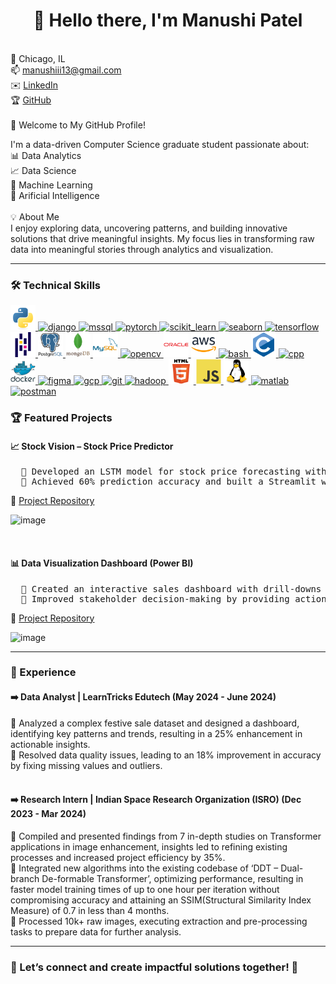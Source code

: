 
<h1 align="center">🎯 Hello there, I'm Manushi Patel</h1>
<div align="center">
</div>

</div> <br/>
📍 Chicago, IL     <br/>
📫 <a href="mailto:manushiii13@gmail.com">manushiii13@gmail.com</a>  <br/>
✉️ <a href="https://www.linkedin.com/in/manushi-patel-20m/" target="_blank">LinkedIn</a><br/>  
🏆 <a href="https://github.com/manupatel20" target="_blank">GitHub</a><br/><br/>  
👋 Welcome to My GitHub Profile!

I'm a data-driven Computer Science graduate student passionate about:<br/>
📊 Data Analytics<br/>
📈 Data Science<br/>
🤖 Machine Learning<br/>
🤖 Arificial Intelligence<br/>
<br/>
💡 About Me<br/>
I enjoy exploring data, uncovering patterns, and building innovative solutions that drive meaningful insights. My focus lies in transforming raw data into meaningful stories through analytics and visualization.
<div align="left"> 

---

### :hammer_and_wrench: Technical Skills

<p align="left"> 
  <a href="https://www.python.org" target="_blank" rel="noreferrer"> <img src="https://raw.githubusercontent.com/devicons/devicon/master/icons/python/python-original.svg" alt="python" width="40" height="40"/> </a>
  <a href="https://www.djangoproject.com/" target="_blank" rel="noreferrer"> <img src="https://cdn.worldvectorlogo.com/logos/django.svg" alt="django" width="40" height="40"/> </a> 
  <a href="https://www.microsoft.com/en-us/sql-server" target="_blank" rel="noreferrer"> <img src="https://www.svgrepo.com/show/303229/microsoft-sql-server-logo.svg" alt="mssql" width="40" height="40"/> </a> 
  <a href="https://pytorch.org/" target="_blank" rel="noreferrer"> <img src="https://www.vectorlogo.zone/logos/pytorch/pytorch-icon.svg" alt="pytorch" width="40" height="40"/> 
  </a> 
  <a href="https://scikit-learn.org/" target="_blank" rel="noreferrer"> <img src="https://upload.wikimedia.org/wikipedia/commons/0/05/Scikit_learn_logo_small.svg" alt="scikit_learn" width="40" height="40"/> </a> 
  <a href="https://seaborn.pydata.org/" target="_blank" rel="noreferrer"> <img src="https://seaborn.pydata.org/_images/logo-mark-lightbg.svg" alt="seaborn" width="40" height="40"/> </a> 
  <a href="https://www.tensorflow.org" target="_blank" rel="noreferrer"> <img src="https://www.vectorlogo.zone/logos/tensorflow/tensorflow-icon.svg" alt="tensorflow" width="40" height="40"/> </a>
   <a href="https://pandas.pydata.org/" target="_blank" rel="noreferrer"> <img src="https://raw.githubusercontent.com/devicons/devicon/2ae2a900d2f041da66e950e4d48052658d850630/icons/pandas/pandas-original.svg" alt="pandas" width="40" height="40"/> </a> 
  <a href="https://www.postgresql.org" target="_blank" rel="noreferrer"> <img src="https://raw.githubusercontent.com/devicons/devicon/master/icons/postgresql/postgresql-original-wordmark.svg" alt="postgresql" width="40" height="40"/> </a> 
  <a href="https://www.mongodb.com/" target="_blank" rel="noreferrer"> <img src="https://raw.githubusercontent.com/devicons/devicon/master/icons/mongodb/mongodb-original-wordmark.svg" alt="mongodb" width="40" height="40"/> </a>   
  <a href="https://www.mysql.com/" target="_blank" rel="noreferrer"> <img src="https://raw.githubusercontent.com/devicons/devicon/master/icons/mysql/mysql-original-wordmark.svg" alt="mysql" width="40" height="40"/> </a> 
  <a href="https://opencv.org/" target="_blank" rel="noreferrer"> <img src="https://www.vectorlogo.zone/logos/opencv/opencv-icon.svg" alt="opencv" width="40" height="40"/> </a> 
  <a href="https://www.oracle.com/" target="_blank" rel="noreferrer"> <img src="https://raw.githubusercontent.com/devicons/devicon/master/icons/oracle/oracle-original.svg" alt="oracle" width="40" height="40"/> </a> 
  <a href="https://aws.amazon.com" target="_blank" rel="noreferrer"> <img src="https://raw.githubusercontent.com/devicons/devicon/master/icons/amazonwebservices/amazonwebservices-original-wordmark.svg" alt="aws" width="40" height="40"/> </a> 
  <a href="https://www.gnu.org/software/bash/" target="_blank" rel="noreferrer"> <img src="https://www.vectorlogo.zone/logos/gnu_bash/gnu_bash-icon.svg" alt="bash" width="40" height="40"/> </a> 
  <a href="https://www.cprogramming.com/" target="_blank" rel="noreferrer"> <img src="https://raw.githubusercontent.com/devicons/devicon/master/icons/c/c-original.svg" alt="c" width="40" height="40"/> </a> 
  <a href="https://www.w3schools.com/cpp" target="_blank" rel="noreferrer"> <img src="https://github.com/get-icon/geticon/raw/master/icons/c-plusplus.svg" alt="cpp" width="40" height="40"/> </a> 
  <a href="https://www.docker.com/" target="_blank" rel="noreferrer"> <img src="https://raw.githubusercontent.com/devicons/devicon/master/icons/docker/docker-original-wordmark.svg" alt="docker" width="40" height="40"/> </a> 
  <a href="https://www.figma.com/" target="_blank" rel="noreferrer"> <img src="https://www.vectorlogo.zone/logos/figma/figma-icon.svg" alt="figma" width="40" height="40"/> </a> 
  <a href="https://cloud.google.com" target="_blank" rel="noreferrer"> <img src="https://www.vectorlogo.zone/logos/google_cloud/google_cloud-icon.svg" alt="gcp" width="40" height="40"/> </a> 
  <a href="https://git-scm.com/" target="_blank" rel="noreferrer"> <img src="https://www.vectorlogo.zone/logos/git-scm/git-scm-icon.svg" alt="git" width="40" height="40"/> </a> 
  <a href="https://hadoop.apache.org/" target="_blank" rel="noreferrer"> <img src="https://www.vectorlogo.zone/logos/apache_hadoop/apache_hadoop-icon.svg" alt="hadoop" width="40" height="40"/> </a> 
  <a href="https://www.w3.org/html/" target="_blank" rel="noreferrer"> <img src="https://raw.githubusercontent.com/devicons/devicon/master/icons/html5/html5-original-wordmark.svg" alt="html5" width="40" height="40"/> </a> 
  <a href="https://developer.mozilla.org/en-US/docs/Web/JavaScript" target="_blank" rel="noreferrer"> <img src="https://raw.githubusercontent.com/devicons/devicon/master/icons/javascript/javascript-original.svg" alt="javascript" width="40" height="40"/> </a> 
  <a href="https://www.linux.org/" target="_blank" rel="noreferrer"> <img src="https://raw.githubusercontent.com/devicons/devicon/master/icons/linux/linux-original.svg" alt="linux" width="40" height="40"/> </a> 
  <a href="https://www.mathworks.com/" target="_blank" rel="noreferrer"> <img src="https://upload.wikimedia.org/wikipedia/commons/2/21/Matlab_Logo.png" alt="matlab" width="40" height="40"/> </a> 
  <a href="https://postman.com" target="_blank" rel="noreferrer"> <img src="https://www.vectorlogo.zone/logos/getpostman/getpostman-icon.svg" alt="postman" width="40" height="40"/> </a> 
   
   </p>



### 🏆 Featured Projects

<h4>📈 Stock Vision – Stock Price Predictor</h4>  
<pre>
  📌 Developed an LSTM model for stock price forecasting with real-time market data updates.  
  📌 Achieved 60% prediction accuracy and built a Streamlit web app for visualization.  
</pre>
🔗 <a href="https://github.com/manupatel20/StockVision" target="_blank">Project Repository</a>  

![image](https://github.com/user-attachments/assets/5285130b-3753-4702-9717-232bbc55989d)

<br/>

<h4>📊 Data Visualization Dashboard (Power BI) </h4> 
<pre>
  📌 Created an interactive sales dashboard with drill-downs and dynamic filters.  
  📌 Improved stakeholder decision-making by providing actionable insights.  
</pre>

🔗 <a href="https://github.com/manupatel20/Company-Performance-Dashboard---Plants-data" target="_blank">Project Repository</a>  

<img width="1179" alt="image" src="https://github.com/user-attachments/assets/01e9083a-f9ef-4dce-895a-1bcb21290665" />  

---

### 🎯 Experience
<h4>➡️ Data Analyst | LearnTricks Edutech (May 2024 - June 2024) </h4> 
  📌 Analyzed a complex festive sale dataset and designed a dashboard, identifying key patterns and trends, resulting in a 25% enhancement in actionable insights.<br/>  
  📌 Resolved data quality issues, leading to an 18% improvement in accuracy by fixing missing values and outliers.<br/>  
<br/>
<h4>➡️ Research Intern | Indian Space Research Organization (ISRO) (Dec 2023 - Mar 2024)</h4>

  📌 Compiled and presented findings from 7 in-depth studies on Transformer applications in image enhancement, insights led to refining existing processes and increased project efficiency by 35%.  
  📌 Integrated new algorithms into the existing codebase of ‘DDT – Dual-branch De-formable Transformer’, optimizing performance, resulting in faster model training times of up to one hour per iteration without compromising accuracy and attaining an SSIM(Structural Similarity Index Measure) of 0.7 in less than 4 months.   
  📌 Processed 10k+ raw images, executing extraction and pre-processing tasks to prepare data for further analysis.   
  
  
---

### 🚀 Let’s connect and create impactful solutions together! 🚀
<!--
**manupatel20/manupatel20** is a ✨ _special_ ✨ repository because its `README.md` (this file) appears on your GitHub profile.

Here are some ideas to get you started:

- 🔭 I’m currently working on ...
- 🌱 I’m currently learning ...
- 👯 I’m looking to collaborate on ...
- 🤔 I’m looking for help with ...
- 💬 Ask me about ...
- 📫 How to reach me: ...
- 😄 Pronouns: ...
- ⚡ Fun fact: ...
-->

